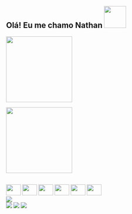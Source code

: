 ## Olá! Eu me chamo Nathan <img height="60px" src="https://uploaddeimagens.com.br/images/004/411/832/full/favpng_ichigo-kurosaki-pixel-art-bleach.png?1680133416" />

<div diplay="flex">
  <img src="https://github-readme-stats.vercel.app/api?username=creminin&show_icons=true&theme=tokyonight&bg_color=1E1F2E&title_color=E0E3DC&text_color=E0E3DC&icon_color=7B7D79&border_radius=6&ring_color=1E1F8D" 
  height="180em"
  />
  
  <img src="https://github-readme-stats.vercel.app/api/top-langs/?username=creminin&layout=compact&bg_color=1E1F2E&text_color=E0E3DC&title_color=E0E3DC&disable_animations=false" 
  height="180em"
  />
</div>

<br/>

<div style="display: inline-block;">
  <img height="30px" width="40px" src="https://cdn.jsdelivr.net/gh/devicons/devicon/icons/css3/css3-original.svg" />
  <img height="30px" width="40px" src="https://cdn.jsdelivr.net/gh/devicons/devicon/icons/git/git-original.svg" />
  <img height="30px" width="40px" src="https://cdn.jsdelivr.net/gh/devicons/devicon/icons/html5/html5-original.svg" />
  <img height="30px" width="40px" src="https://cdn.jsdelivr.net/gh/devicons/devicon/icons/javascript/javascript-plain.svg" />
  <img height="30px" width="40px" src="https://cdn.jsdelivr.net/gh/devicons/devicon/icons/react/react-original.svg" />
  <img height="30px" width="40px" src="https://cdn.jsdelivr.net/gh/devicons/devicon/icons/tailwindcss/tailwindcss-plain.svg" />
</div>

<br/>

<div>
  <img src="https://www.imagemhost.com.br/images/2023/03/30/Frame-1.png" />
</div>

<div>
  <a href="https://www.instagram.com/im.neitan_/" target="_blank"><img src="https://img.shields.io/badge/-Instagram-%23E4405F?style=for-the-badge&logo=instagram&logoColor=white" target="_blank"></a>
  <a href = "mailto:n54318879@gmail.com"><img src="https://img.shields.io/badge/-Gmail-%23333?style=for-the-badge&logo=gmail&logoColor=white" target="_blank"></a>
  <a href="https://www.linkedin.com/in/nathan-lucas-117a43252/" target="_blank"><img src="https://img.shields.io/badge/-LinkedIn-%230077B5?style=for-the-badge&logo=linkedin&logoColor=white" target="_blank"></a> 
  
</div>
